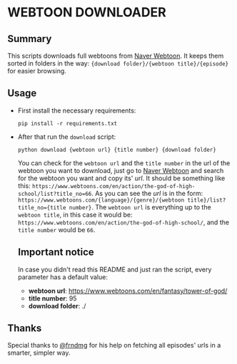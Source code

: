 # WEBTOON DOWNLOADER

## Summary

This scripts downloads full webtoons from [Naver Webtoon](https://www.webtoons.com). It keeps them sorted in folders in the way: `{download folder}/{webtoon title}/{episode}` for easier browsing.

## Usage

- First install the necessary requirements:
  ```
  pip install -r requirements.txt
  ```
- After that run the `download` script:

  ```
  python download {webtoon url} {title number} {download folder}
  ```

  You can check for the `webtoon url` and the `title number` in the url of the webtoon you want to download, just go to [Naver Webtoon](https://www.webtoons.com) and search for the webtoon you want and copy its' _url_. It should be something like this: `https://www.webtoons.com/en/action/the-god-of-high-school/list?title_no=66`. As you can see the _url_ is in the form: `https://www.webtoons.com/{language}/{genre}/{webtoon title}/list?title_no={title number}`. The `webtoon url` is everything up to the `webtoon title`, in this case it would be: `https://www.webtoons.com/en/action/the-god-of-high-school/`, and the `title number` would be `66`.

  ## Important notice

  In case you didn't read this README and just ran the script, every parameter has a default value:

  - **webtoon url**: https://www.webtoons.com/en/fantasy/tower-of-god/
  - **title number**: 95
  - **download folder**: ./

## Thanks

Special thanks to [@frndmg](https://github.com/frndmg) for his help on fetching all episodes' urls in a smarter, simpler way.
